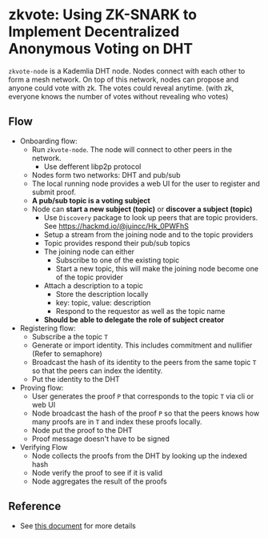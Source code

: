 # zkvote: Using ZK-SNARK to Implement Decentralized Anonymous Voting on DHT
`zkvote-node` is a Kademlia DHT node. Nodes connect with each other to form a mesh network. On top of this network, nodes can propose and anyone could vote with zk. The votes could reveal anytime. (with zk, everyone knows the number of votes without revealing who votes)

## Flow
- Onboarding flow:
    - Run `zkvote-node`. The node will connect to other peers in the network.
        - Use defferent libp2p protocol
    - Nodes form two networks: DHT and pub/sub
    - The local running node provides a web UI for the user to register and submit proof.
    - __A pub/sub topic is a voting subject__
    - Node can __start a new subject (topic)__ or __discover a subject (topic)__
        - Use `Discovery` package to look up peers that are topic providers. See https://hackmd.io/@juincc/Hk_0PWFhS
        - Setup a stream from the joining node and to the topic providers
        - Topic provides respond their pub/sub topics
        - The joining node can either
            - Subscribe to one of the existing topic
            - Start a new topic, this will make the joining node become one of the topic provider
        - Attach a description to a topic
            - Store the description locally
            - key: topic, value: description
            - Respond to the requestor as well as the topic name
        - __Should be able to delegate the role of subject creator__
- Registering flow:
    - Subscribe a the topic `T`
    - Generate or import identity. This includes commitment and nullifier (Refer to semaphore)
    - Broadcast the hash of its identity to the peers from the same topic `T` so that the peers can index the identity.
    - Put the identity to the DHT
- Proving flow:
    - User generates the proof `P` that corresponds to the topic `T` via cli or web UI
    - Node broadcast the hash of the proof `P` so that the peers knows how many proofs are in `T` and index these proofs locally.
    - Node put the proof to the DHT
    - Proof message doesn't have to be signed
- Verifying Flow
    - Node collects the proofs from the DHT by looking up the indexed hash
    - Node verify the proof to see if it is valid
    - Node aggregates the result of the proofs

## Reference
- See [this document](https://hackmd.io/@juincc/B1QV5NN5S) for more details
